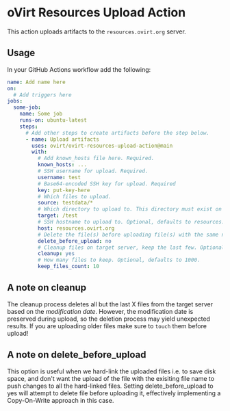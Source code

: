 # oVirt Resources Upload Action

This action uploads artifacts to the `resources.ovirt.org` server.

## Usage

In your GitHub Actions workflow add the following:

```yaml
name: Add name here 
on:
  # Add triggers here
jobs:
  some-job:
    name: Some job
    runs-on: ubuntu-latest
    steps:
      # Add other steps to create artifacts before the step below.
      - name: Upload artifacts
        uses: ovirt/ovirt-resources-upload-action@main
        with:
          # Add known_hosts file here. Required.
          known_hosts: ...
          # SSH username for upload. Required.
          username: test
          # Base64-encoded SSH key for upload. Required
          key: put-key-here
          # Which files to upload.
          source: testdata/*
          # Which directory to upload to. This directory must exist on the target server.
          target: /test
          # SSH hostname to upload to. Optional, defaults to resources.ovirt.org
          host: resources.ovirt.org 
          # Delete the file(s) before uploading file(s) with the same name(s). Useful in case we hard-link the uploaded files.
          delete_before_upload: no
          # Cleanup files on target server, keep the last few. Optional, defaults to "no".
          cleanup: yes
          # How many files to keep. Optional, defaults to 1000.
          keep_files_count: 10
```

## A note on cleanup

The cleanup process deletes all but the last X files from the target server based on the *modification date*. However, the modification date is preserved during upload, so the deletion process may yield unexpected results. If you are uploading older files make sure to `touch` them before upload!


## A note on delete_before_upload

This option is useful when we hard-link the uploaded files i.e. to save disk space, and don't want the upload of the file with the exisiting file name to push changes to all the hard-linked files. Setting delete_before_upload to yes will attempt to delete file before uploading it, effectively implementing a Copy-On-Write approach in this case.
